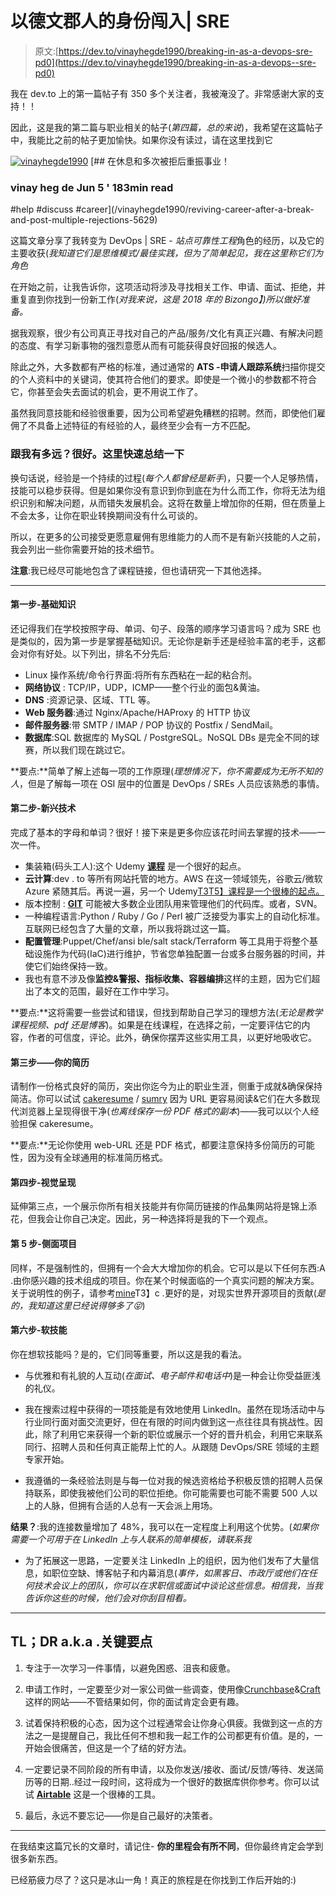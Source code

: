 # 以德文郡人的身份闯入| SRE

> 原文:[https://dev.to/vinayhegde1990/breaking-in-as-a-devops-sre-pd0](https://dev.to/vinayhegde1990/breaking-in-as-a-devops--sre-pd0)

我在 dev.to 上的第一篇帖子有 350 多个关注者，我被淹没了。非常感谢大家的支持！！

因此，这是我的第二篇与职业相关的帖子(*第四篇，总的来说*)，我希望在这篇帖子中，我能比之前的帖子更加愉快。如果你没有读过，请在这里找到它

[![vinayhegde1990](../Images/50993a025705310ce41b9d0f2dbb562f.png)](/vinayhegde1990) [## 在休息和多次被拒后重振事业！

### vinay heg de Jun 5 ' 183min read

#help #discuss #career](/vinayhegde1990/reviving-career-after-a-break-and-post-multiple-rejections-5629)

这篇文章分享了我转变为 DevOps | SRE - *站点可靠性工程*角色的经历，以及它的主要收获(*我知道它们是思维模式/最佳实践，但为了简单起见，我在这里称它们为角色*

在开始之前，让我告诉你，这项活动将涉及寻找相关工作、申请、面试、拒绝，并重复直到你找到一份新工作(*对我来说，这是 2018 年的 Bizongo】)所以做好准备。*

据我观察，很少有公司真正寻找对自己的产品/服务/文化有真正兴趣、有解决问题的态度、有学习新事物的强烈意愿从而有可能获得良好回报的候选人。

除此之外，大多数都有严格的标准，通过通常的 **ATS -申请人跟踪系统**扫描你提交的个人资料中的关键词，使其符合他们的要求。即使是一个微小的参数都不符合它，你甚至会失去面试的机会，更不用说工作了。

虽然我同意技能和经验很重要，因为公司希望避免糟糕的招聘。然而，即使他们雇佣了不具备上述特征的有经验的人，最终至少会有一方不匹配。

### [](#with-me-so-far-good-heres-a-quick-summary)**跟我有多远？很好。这里快速总结一下**

换句话说，经验是一个持续的过程(*每个人都曾经是新手*)，只要一个人足够热情，技能可以稳步获得。但是如果你没有意识到你到底在为什么而工作，你将无法为组织识别和解决问题，从而错失发展机会。这将在数量上增加你的任期，但在质量上不会太多，让你在职业转换期间没有什么可谈的。

所以，在更多的公司接受更愿意雇佣有思维能力的人而不是有新兴技能的人之前，我会列出一些你需要开始的技术细节。

**注意**:我已经尽可能地包含了课程链接，但也请研究一下其他选择。

* * *

#### [](#step-1-fundamentals)第一步-基础知识

还记得我们在学校按照字母、单词、句子、段落的顺序学习语言吗？成为 SRE 也是类似的，因为第一步是掌握基础知识。无论你是新手还是经验丰富的老手，这都会对你有好处。以下列出，排名不分先后:

*   Linux 操作系统/命令行界面:将所有东西粘在一起的粘合剂。
*   **网络协议** : TCP/IP，UDP，ICMP——整个行业的面包&黄油。
*   **DNS** :资源记录、区域、TTL 等。
*   **Web 服务器**:通过 Nginx/Apache/HAProxy 的 HTTP 协议
*   **邮件服务器**:带 SMTP / IMAP / POP 协议的 Postfix / SendMail。
*   **数据库**:SQL 数据库的 MySQL / PostgreSQL。NoSQL DBs 是完全不同的球赛，所以我们现在跳过它。

**要点:**简单了解上述每一项的工作原理(*理想情况下，你不需要成为无所不知的人*，但是了解每一项在 OSI 层中的位置是 DevOps / SREs 人员应该熟悉的事情。

#### [](#step-2-emerging-technologies)第二步-新兴技术

完成了基本的字母和单词？很好！接下来是更多你应该花时间去掌握的技术——一次一件。

*   集装箱(码头工人):这个 Udemy **[课程](https://www.udemy.com/docker-mastery)** 是一个很好的起点。
*   **云计算**:dev . to 等所有网站托管的地方。AWS 在这一领域领先，谷歌云/微软 Azure 紧随其后。再说一遍，另一个 Udemy[T3T5】课程是一个很棒的起点。](https://www.udemy.com/aws-certified-solutions-architect-associate)
*   版本控制 : **[GIT](https://www.atlassian.com/git/tutorials/what-is-version-control)** 可能被大多数企业团队用来管理他们的代码库。或者，SVN。
*   一种编程语言:Python / Ruby / Go / Perl 被广泛接受为事实上的自动化标准。互联网已经包含了大量的文章，所以我将跳过这一篇。
*   **配置管理**:Puppet/Chef/ansi ble/salt stack/Terraform 等工具用于将整个基础设施作为代码(IaC)进行维护，节省您单独配置一台或多台服务器的时间，并使它们始终保持一致。
*   我也有意不涉及像**监控&警报、指标收集、容器编排**这样的主题，因为它们超出了本文的范围，最好在工作中学习。

**要点:**这将需要一些尝试和错误，但找到帮助自己学习的理想方法(*无论是教学课程视频、pdf 还是博客*)。如果是在线课程，在选择之前，一定要评估它的内容，作者的可信度，评论。此外，确保你摆弄这些实用工具，以更好地吸收它。

#### [](#step-3-your-resume-cv)第三步——你的简历

请制作一份格式良好的简历，突出你迄今为止的职业生涯，侧重于成就&确保保持简洁。你可以试试 [cakeresume](https://cakeresume.com) / [sumry](https://sumry.me) 因为 URL 更容易阅读&它们在大多数现代浏览器上呈现得很干净(*也离线保存一份 PDF 格式的副本*)——我可以以个人经验担保 cakeresume。

**要点:**无论你使用 web-URL 还是 PDF 格式，都要注意保持多份简历的可能性，因为没有全球通用的标准简历格式。

#### [](#step-4-visual-representation)第四步-视觉呈现

延伸第三点，一个展示你所有相关技能并有你简历链接的作品集网站将是锦上添花，但我会让你自己决定。因此，另一种选择将是我的下一个观点。

#### [](#step-5-side-projects)第 5 步-侧面项目

同样，不是强制性的，但拥有一个会大大增加你的机会。它可以是以下任何东西:A .由你感兴趣的技术组成的项目。你在某个时候面临的一个真实问题的解决方案。关于说明性的例子，请参考[mine](https://rebrand.ly/VH-notes-RTD)T3】c .更好的是，对现实世界开源项目的贡献(*是的，我知道这里已经说得够多了😝*)

#### [](#step-6-soft-skills)第六步-软技能

你在想软技能吗？是的，它们同等重要，所以这是我的看法。

*   与优雅和有礼貌的人互动(*在面试、电子邮件和电话中*)是一种会让你受益匪浅的礼仪。

*   我在搜索过程中获得的一项技能是有效地使用 LinkedIn。虽然在现场活动中与行业同行面对面交流更好，但在有限的时间内做到这一点往往具有挑战性。因此，除了利用它来获得一个新的职位或展示一个好的晋升机会，利用它来联系同行、招聘人员和任何真正能帮上忙的人。从跟随 DevOps/SRE 领域的主题专家开始。

*   我遵循的一条经验法则是与每一位对我的候选资格给予积极反馈的招聘人员保持联系，即使我被他们公司的职位拒绝。你可能需要也可能不需要 500 人以上的人脉，但拥有合适的人总有一天会派上用场。

**结果？**:我的连接数量增加了 48%，我可以在一定程度上利用这个优势。(*如果你需要一个可用于在 LinkedIn 上与人联系的简单模板，请联系我*

*   为了拓展这一思路，一定要关注 LinkedIn 上的组织，因为他们发布了大量信息，如职位空缺、博客帖子和内幕消息(*事件，如黑客日、市政厅或他们在任何技术会议上的团队，你可以在求职信或面试中谈论这些信息。相信我，当我告诉你这些的时候，他们会对你刮目相看。*

* * *

## TL；DR a.k.a .关键要点

1.  专注于一次学习一件事情，以避免困惑、沮丧和疲惫。

2.  申请工作时，一定要至少对一家公司做一些调查，使用像[Crunchbase](https://www.crunchbase.com)&[Craft](https://craft.co)这样的网站——不管结果如何，你的面试肯定会更有趣。

3.  试着保持积极的心态，因为这个过程通常会让你身心俱疲。我做到这一点的方法之一是提醒自己，我比任何不想和我一起工作的公司都更有价值。是的，一开始会很痛苦，但这是一个了结的好方法。

4.  一定要记录不同阶段的所有申请，以及你发送/接收、面试/反馈/等待、发送简历等的日期..经过一段时间，这将成为一个很好的数据库供你参考。你可以试试 [**Airtable**](http://airtable.com) 这是一个很棒的工具。

5.  最后，永远不要忘记——你是自己最好的决策者。

* * *

在我结束这篇冗长的文章时，请记住- **你的里程会有所不同**，但你最终肯定会学到很多新东西。

已经筋疲力尽了？这只是冰山一角！真正的旅程是在你找到工作后开始的:)